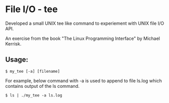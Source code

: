 # File I/O - tee
Developed a small UNIX tee like command to experiement with UNIX file I/O API.

An exercise from the book "The Linux Programming Interface" by Michael Kerrisk.

## Usage:
```
$ my_tee [-a] [filename]

```
For example, below command with -a is used to append to file ls.log which contains output
of the ls command.
```
$ ls | ./my_tee -a ls.log
```
